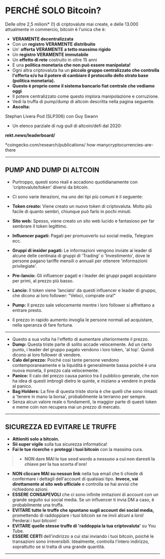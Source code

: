 # PERCHÉ SOLO Bitcoin?
Delle oltre 2,5 milioni* (!) di criptovalute mai create,
e delle 13.000 attualmente in commercio, bitcoin è l'unica che è:

* **VERAMENTE decentralizzata**
* Con un **registro VERAMENTE distribuito**
* Un' **offerta VERAMENTE a tetto massimo rigido**
* Un **registro VERAMENTE immutabile**
* Un **effetto di rete** costruito in oltre 15 anni
* E una **politica monetaria che non può essere manipolata!**
* Ogni altra criptovaluta ha un **piccolo gruppo centralizzato
che controlla l'offerta e/o ha il
potere di cambiare il protocollo dello strato base (politica
monetaria).**
* **Questo è proprio come il sistema bancario fiat centrale che
vediamo oggi**
* Il potere centralizzato come questo implora manipolazione e
corruzione.
* Vedi la truffa di pump/dump di altcoin descritta nella
pagina seguente.
* **Ascolta:**

Stephan Livera Pod (SLP306) con Guy Swann

* Un elenco parziale di rug-pull di altcoin/defi dal 2020:

**rekt.news/leaderboard/**

 *coingecko.com/research/publications/
how-manycryptocurrencies-are-there

---

## PUMP AND DUMP DI ALTCOIN
* Purtroppo, questi sono reali e accadono quotidianamente con 'criptovalute/token' diversi da bitcoin.
* Ci sono varie iterazioni, ma uno dei tipi più
comuni è il seguente:

* **Token creato:** Viene creato un nuovo token di criptovaluta. Molto
più facile di quanto sembri, chiunque può farlo in pochi minuti.
* **Sito web:** Spesso, viene creato un sito web lucido e fantasioso per
far sembrare il token legittimo.
* **Influencer pagati:** Pagati per promuoverlo sui social media,
Telegram ecc.
* **Gruppi di insider pagati:** Le informazioni vengono inviate ai leader di
alcune delle centinaia di gruppi di 'Trading' o 'Investimento', dove le persone pagano tariffe mensili o annuali per
ottenere 'informazioni privilegiate'.
* **Pre-lancio:** Gli influencer pagati e i leader dei gruppi pagati acquistano per primi, al prezzo più basso.
* **Lancio:** Il token viene 'lanciato' da questi influencer
e leader di gruppo, che dicono ai loro follower: "Veloci,
comprate ora!"
* **Pump:** Il prezzo sale velocemente mentre i loro follower si affrettano a entrare presto.
* Il prezzo in rapido aumento invoglia le persone normali ad acquistare, nella speranza di fare fortuna.

---

* Questo a sua volta ha l'effetto di aumentare ulteriormente il prezzo.
* **Dump:** Questa triste parte di solito accade velocemente. Ad un certo
punto, i leader del gruppo pagato vendono i loro token, 'al top'. Quindi dicono ai loro follower di vendere.
* **Calo del prezzo:** Poiché così tante persone vendono contemporaneamente e la liquidità è generalmente bassa poiché è una nuova moneta, il prezzo cala velocemente.
* **Panico:** Il calo del prezzo causa panico tra il pubblico
generale, che non ha idea di questi imbrogli dietro le quinte, e iniziano a vendere in preda al panico.
* **Bag Holders:** La fine di questa triste storia è che quelli
che sono rimasti a 'tenere in mano la borsa', probabilmente la terranno per sempre.
* Senza alcun valore reale o fondamenti, la maggior parte di questi token e meme coin non recupera mai un prezzo di mercato.

---

## SICUREZZA ED EVITARE LE TRUFFE
* **Attieniti solo a bitcoin.**
* **Sii super vigile** sulla tua sicurezza informatica!
* **Fai le tue ricerche** e **proteggi i tuoi bitcoin** con
la massima cura.

>* **NON dare MAI le tue seed words a nessuno a cui
non daresti la chiave per la tua scorta d'oro!**

* **NON cliccare MAI su nessun link** nella tua email che ti chiede di confermare i dettagli dell'account di qualsiasi tipo. **Invece, vai
direttamente al sito web ufficiale** e controlla se hai
avvisi che richiedono azioni.
* **ESSERE CONSAPEVOLI** che ci sono infinite imitazioni di account con un grande seguito sui social media. Se un influencer ti invia DM a caso, è probabilmente una truffa.
* **EVITARE tutte le truffe che spuntano sugli account dei social media,** promettendo di raddoppiare i tuoi bitcoin se ne invii alcuni a loro! Perderai i tuoi bitcoin!
* **EVITARE quelle stesse truffe di 'raddoppia la tua criptovaluta'** su
You Tube.
* **ESSERE CERTI** dell'indirizzo a cui stai inviando i tuoi
bitcoin, poiché le transazioni sono irreversibili. Idealmente, controlla l'intero indirizzo, soprattutto se si tratta di una grande quantità.

---
